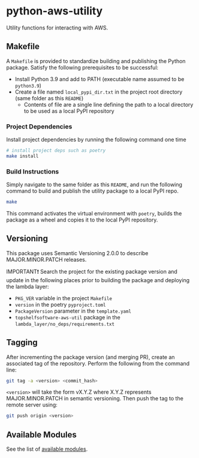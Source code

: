 # python-aws-utility

Utility functions for interacting with AWS.

## Makefile

A `Makefile` is provided to standardize building and publishing the Python package. Satisfy the following prerequisites to be successful:

- Install Python 3.9 and add to PATH (executable name assumed to be `python3.9`)
- Create a file named `local_pypi_dir.txt` in the project root directory (same folder as this `README`)
  - Contents of file are a single line defining the path to a local directory to be used as a local PyPI repository

### Project Dependencies

Install project dependencies by running the following command one time

```bash
# install project deps such as poetry
make install
```

### Build Instructions

Simply navigate to the same folder as this `README`, and run the following command to build and publish the utility package to a local PyPI repo.

```bash
make
```

This command activates the virtual environment with `poetry`, builds the package as a wheel and copies it to the local PyPI repository.

## Versioning

This package uses Semantic Versioning 2.0.0 to describe MAJOR.MINOR.PATCH releases.

IMPORTANT❗
Search the project for the existing package version and update in the following places prior to building the package and deploying the lambda layer:

- `PKG_VER` variable in the project `Makefile`
- `version` in the poetry `pyproject.toml`
- `PackageVersion` parameter in the `template.yaml`
- `topshelfsoftware-aws-util` package in the `lambda_layer/no_deps/requirements.txt`

## Tagging

After incrementing the package version (and merging PR), create an associated tag of the repository. Perform the following from the command line:

```bash
git tag -a <version> <commit_hash>
```

`<version>` will take the form vX.Y.Z where X.Y.Z represents MAJOR.MINOR.PATCH in semantic versioning. Then push the tag to the remote server using:

```bash
git push origin <version>
```

## Available Modules

See the list of [available modules](./docs/README.md#available-modules).
